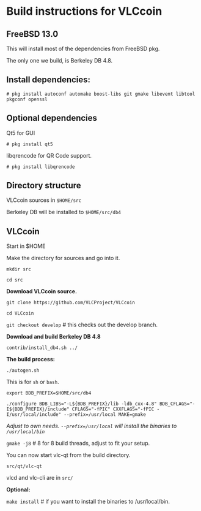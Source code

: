 Build instructions for VLCcoin 
=================================
FreeBSD 13.0
---------------------------------
This will install most of the dependencies from FreeBSD pkg.

The only one we build, is Berkeley DB 4.8.


Install dependencies:
----------------------------
`# pkg install autoconf automake boost-libs git gmake libevent libtool pkgconf openssl
`

Optional dependencies
----------------------
Qt5 for GUI

`# pkg install qt5`

libqrencode for QR Code support.

`# pkg install libqrencode`


Directory structure
------------------
VLCcoin sources in `$HOME/src`

Berkeley DB will be installed to `$HOME/src/db4`


VLCcoin
------------------

Start in $HOME

Make the directory for sources and go into it.

`mkdir src`

`cd src`

__Download VLCcoin source.__

`git clone https://github.com/VLCProject/VLCcoin`

`cd VLCcoin`

`git checkout develop` # this checks out the develop branch.

__Download and build Berkeley DB 4.8__

`contrib/install_db4.sh ../`

__The build process:__

`./autogen.sh`

This is for `sh` or `bash`. 

`export BDB_PREFIX=$HOME/src/db4`

`./configure BDB_LIBS="-L${BDB_PREFIX}/lib -ldb_cxx-4.8" BDB_CFLAGS="-I${BDB_PREFIX}/include" CFLAGS="-fPIC" CXXFLAGS="-fPIC -I/usr/local/include" --prefix=/usr/local MAKE=gmake`

_Adjust to own needs. `--prefix=/usr/local` will install the binaries to `/usr/local/bin`_


`gmake -j8`  # 8 for 8 build threads, adjust to fit your setup.

You can now start vlc-qt from the build directory.

`src/qt/vlc-qt`

vlcd and vlc-cli are in `src/`


__Optional:__

`make install`  # if you want to install the binaries to /usr/local/bin.






